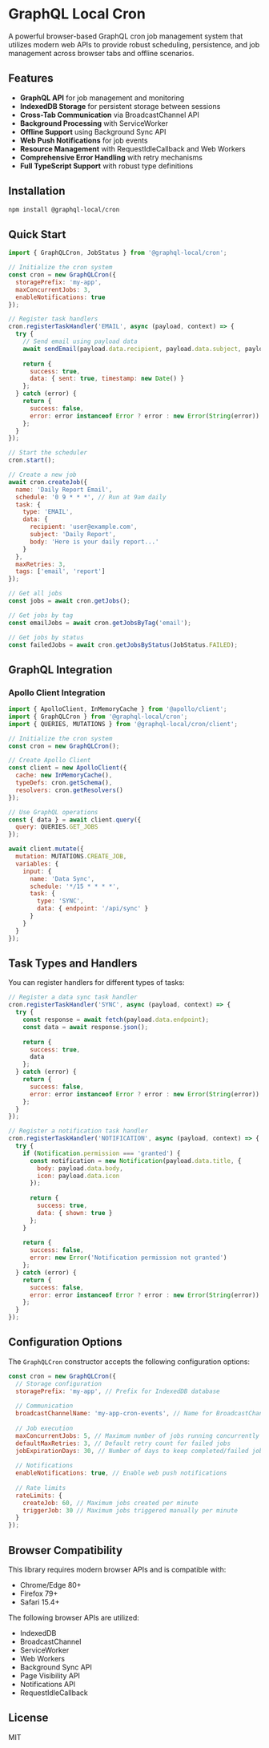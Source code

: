 # GraphQL Local Cron

A powerful browser-based GraphQL cron job management system that utilizes modern web APIs to provide robust scheduling, persistence, and job management across browser tabs and offline scenarios.

## Features

- **GraphQL API** for job management and monitoring
- **IndexedDB Storage** for persistent storage between sessions
- **Cross-Tab Communication** via BroadcastChannel API
- **Background Processing** with ServiceWorker
- **Offline Support** using Background Sync API
- **Web Push Notifications** for job events
- **Resource Management** with RequestIdleCallback and Web Workers
- **Comprehensive Error Handling** with retry mechanisms
- **Full TypeScript Support** with robust type definitions

## Installation

```bash
npm install @graphql-local/cron
```

## Quick Start

```javascript
import { GraphQLCron, JobStatus } from '@graphql-local/cron';

// Initialize the cron system
const cron = new GraphQLCron({
  storagePrefix: 'my-app',
  maxConcurrentJobs: 3,
  enableNotifications: true
});

// Register task handlers
cron.registerTaskHandler('EMAIL', async (payload, context) => {
  try {
    // Send email using payload data
    await sendEmail(payload.data.recipient, payload.data.subject, payload.data.body);
    
    return {
      success: true,
      data: { sent: true, timestamp: new Date() }
    };
  } catch (error) {
    return {
      success: false,
      error: error instanceof Error ? error : new Error(String(error))
    };
  }
});

// Start the scheduler
cron.start();

// Create a new job
await cron.createJob({
  name: 'Daily Report Email',
  schedule: '0 9 * * *', // Run at 9am daily
  task: {
    type: 'EMAIL',
    data: {
      recipient: 'user@example.com',
      subject: 'Daily Report',
      body: 'Here is your daily report...'
    }
  },
  maxRetries: 3,
  tags: ['email', 'report']
});

// Get all jobs
const jobs = await cron.getJobs();

// Get jobs by tag
const emailJobs = await cron.getJobsByTag('email');

// Get jobs by status
const failedJobs = await cron.getJobsByStatus(JobStatus.FAILED);
```

## GraphQL Integration

### Apollo Client Integration

```javascript
import { ApolloClient, InMemoryCache } from '@apollo/client';
import { GraphQLCron } from '@graphql-local/cron';
import { QUERIES, MUTATIONS } from '@graphql-local/cron/client';

// Initialize the cron system
const cron = new GraphQLCron();

// Create Apollo Client
const client = new ApolloClient({
  cache: new InMemoryCache(),
  typeDefs: cron.getSchema(),
  resolvers: cron.getResolvers()
});

// Use GraphQL operations
const { data } = await client.query({
  query: QUERIES.GET_JOBS
});

await client.mutate({
  mutation: MUTATIONS.CREATE_JOB,
  variables: {
    input: {
      name: 'Data Sync',
      schedule: '*/15 * * * *',
      task: {
        type: 'SYNC',
        data: { endpoint: '/api/sync' }
      }
    }
  }
});
```

## Task Types and Handlers

You can register handlers for different types of tasks:

```javascript
// Register a data sync task handler
cron.registerTaskHandler('SYNC', async (payload, context) => {
  try {
    const response = await fetch(payload.data.endpoint);
    const data = await response.json();
    
    return {
      success: true,
      data
    };
  } catch (error) {
    return {
      success: false,
      error: error instanceof Error ? error : new Error(String(error))
    };
  }
});

// Register a notification task handler
cron.registerTaskHandler('NOTIFICATION', async (payload, context) => {
  try {
    if (Notification.permission === 'granted') {
      const notification = new Notification(payload.data.title, {
        body: payload.data.body,
        icon: payload.data.icon
      });
      
      return {
        success: true,
        data: { shown: true }
      };
    }
    
    return {
      success: false,
      error: new Error('Notification permission not granted')
    };
  } catch (error) {
    return {
      success: false,
      error: error instanceof Error ? error : new Error(String(error))
    };
  }
});
```

## Configuration Options

The `GraphQLCron` constructor accepts the following configuration options:

```javascript
const cron = new GraphQLCron({
  // Storage configuration
  storagePrefix: 'my-app', // Prefix for IndexedDB database
  
  // Communication
  broadcastChannelName: 'my-app-cron-events', // Name for BroadcastChannel
  
  // Job execution
  maxConcurrentJobs: 5, // Maximum number of jobs running concurrently
  defaultMaxRetries: 3, // Default retry count for failed jobs
  jobExpirationDays: 30, // Number of days to keep completed/failed jobs
  
  // Notifications
  enableNotifications: true, // Enable web push notifications
  
  // Rate limits
  rateLimits: {
    createJob: 60, // Maximum jobs created per minute
    triggerJob: 30 // Maximum jobs triggered manually per minute
  }
});
```

## Browser Compatibility

This library requires modern browser APIs and is compatible with:

- Chrome/Edge 80+
- Firefox 79+
- Safari 15.4+

The following browser APIs are utilized:
- IndexedDB
- BroadcastChannel
- ServiceWorker
- Web Workers
- Background Sync API
- Page Visibility API
- Notifications API
- RequestIdleCallback

## License

MIT
